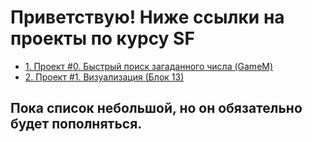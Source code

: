 # Приветствую! Ниже ссылки на проекты по курсу SF

* [1. Проект #0. Быстрый поиск загаданного числа (GameM)](https://github.com/sopcor/sf/tree/main/GameM)  
* [2. Проект #1. Визуализация (Блок 13)](https://github.com/sopcor/sf/blob/main/Visualization/9.ipynb)  


## Пока список небольшой, но он обязательно будет пополняться.
